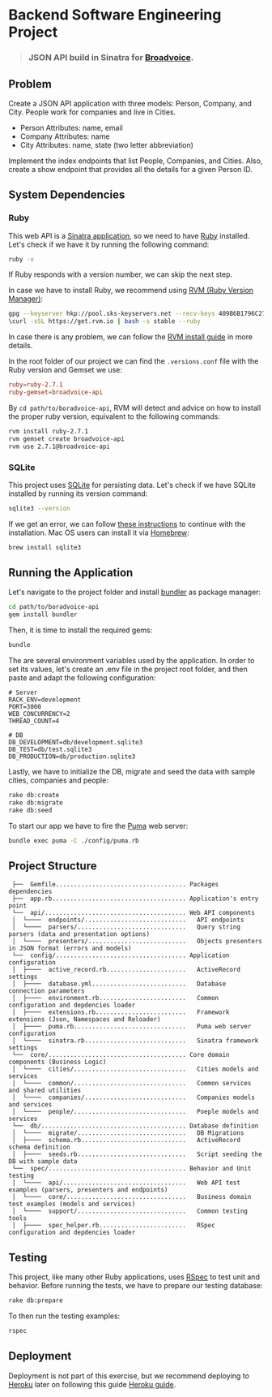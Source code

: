 # Backend Software Engineering Project

> ### **JSON API** build in Sinatra for **[Broadvoice](https://www.broadvoice.com/)**.

## Problem
Create a JSON API application with three models: Person, Company, and City. People work for companies and live in Cities.

* Person Attributes: name, email
* Company Attributes: name
* City Attributes: name, state (two letter abbreviation)

Implement the index endpoints that list People, Companies, and Cities. Also, create a show endpoint that provides all the details 
for a given Person ID.

## System Dependencies

### Ruby
This web API is a [Sinatra application](http://sinatrarb.com/), so we need to have [Ruby](https://www.ruby-lang.org/en/) 
installed. Let's check if we have it by running the following command: 

```bash
ruby -v 
``` 

If Ruby responds with a version number, we can skip the next step.

In case we have to install Ruby, we recommend using [RVM (Ruby Version Manager)](https://rvm.io):

```bash
gpg --keyserver hkp://pool.sks-keyservers.net --recv-keys 409B6B1796C275462A1703113804BB82D39DC0E3 7D2BAF1CF37B13E2069D6956105BD0E739499BDB
\curl -sSL https://get.rvm.io | bash -s stable --ruby
```

In case there is any problem, we can follow the [RVM install guide](https://rvm.io/rvm/install) in more details. 

In the root folder of our project we can find the `.versions.conf` file with the Ruby version and Gemset we use:

```conf
ruby=ruby-2.7.1
ruby-gemset=broadvoice-api
```

By `cd path/to/boradvoice-api`, RVM will detect and advice on how to install the proper ruby version, equivalent to the
following commands:

```bash
rvm install ruby-2.7.1
rvm gemset create broadvoice-api
rvm use 2.7.1@broadvoice-api
```

### SQLite
This project uses [SQLite](https://www.sqlite.org/index.html) for persisting data. Let's check if we have SQLite installed 
by running its version command: 

```bash
sqlite3 --version
```

If we get an error, we can follow [these instructions](https://www.tutorialspoint.com/sqlite/sqlite_installation.htm) 
to continue with the installation. Mac OS users can install it via [Homebrew](https://brew.sh/):

```bash
brew install sqlite3
```

## Running the Application

Let's navigate to the project folder and install [bundler](https://bundler.io/) as package manager:

```bash
cd path/to/boradvoice-api
gem install bundler
```

Then, it is time to install the required gems:

```bash
bundle
```

The are several environment variables used by the application. In order to set its values, let's create an .env file in 
the project root folder, and then paste and adapt the following configuration:

```dotenv
# Server
RACK_ENV=development
PORT=3000
WEB_CONCURRENCY=2
THREAD_COUNT=4

# DB
DB_DEVELOPMENT=db/development.sqlite3
DB_TEST=db/test.sqlite3
DB_PRODUCTION=db/production.sqlite3
```

Lastly, we have to initialize the DB, migrate and seed the data with sample cities, companies and people:

```bash
rake db:create
rake db:migrate
rake db:seed
```

To start our app we have to fire the [Puma](https://puma.io/) web server:

```bash
bundle exec puma -C ./config/puma.rb
```

## Project Structure

```
 ├──  Gemfile.................................... Packages dependencies
 ├──  app.rb..................................... Application's entry point
 └──  api/....................................... Web API components 
 │  └────  endpoints/............................   API endpoints
 │  └────  parsers/..............................   Query string parsers (data and presentation options)
 │  └────  presenters/...........................   Objects presenters in JSON format (errors and models)
 └──  config/.................................... Application configuration
 │  ├────  active_record.rb......................   ActiveRecord settings
 │  ├────  database.yml..........................   Database connection parameters
 │  ├────  environment.rb........................   Common configuration and depdencies loader
 │  ├────  extensions.rb.........................   Framework extensions (Json, Namespaces and Reloader)
 │  ├────  puma.rb...............................   Puma web server configuration
 │  └────  sinatra.rb............................   Sinatra framework settings
 └──  core/...................................... Core domain components (Business Logic)
 │  └────  cities/...............................   Cities models and services
 │  └────  common/...............................   Common services and shared utilities
 │  └────  companies/............................   Companies models and services
 │  └────  people/...............................   Poeple models and services
 └──  db/........................................ Database definition
 │  └────  migrate/..............................   DB Migrations
 │  ├────  schema.rb.............................   ActiveRecord schema definition
 │  ├────  seeds.rb..............................   Script seeding the DB with sample data
 └──  spec/...................................... Behavior and Unit testing
 │  └────  api/..................................   Web API test examples (parsers, presenters and endpoints)
 │  └────  core/.................................   Business domain test examples (models and services)
 │  └────  support/..............................   Common testing tools
 │  ├────  spec_helper.rb........................   RSpec configuration and depdencies loader 
```

## Testing
This project, like many other Ruby applications, uses [RSpec](https://rspec.info/) to test unit and behavior. Before running 
the tests, we have to prepare our testing database:

```bash
rake db:prepare
```

To then run the testing examples:

```bash
rspec
```

## Deployment

Deployment is not part of this exercise, but we recommend deploying to [Heroku](https://www.heroku.com/) later on
following this guide [Heroku guide](https://devcenter.heroku.com/articles/getting-started-with-ruby#introduction).


